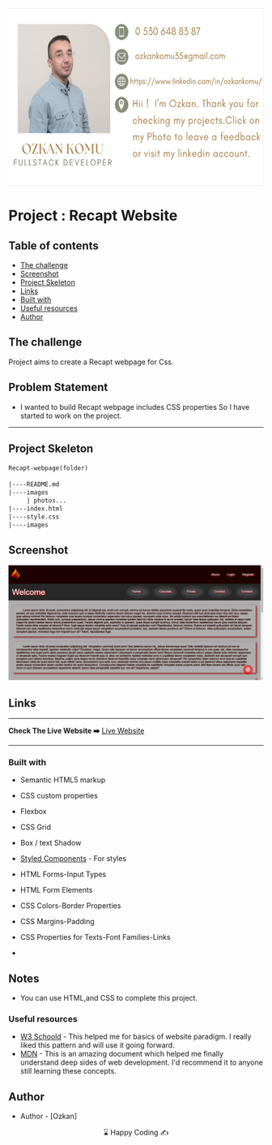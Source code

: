 <p align="left">
<a href="https://www.linkedin.com/in/ozkankomu/" target="_blank"><img src="photo1.png" alt="screenshot" width=680px height=350px></a>
</p>


# Project : Recapt Website

## Table of contents

  - [The challenge](#the-challenge)
  - [Screenshot](#screenshot)
  - [Project Skeleton ](#project-skeleton)
  - [Links](#links)
  - [Built with](#built-with)
  - [Useful resources](#useful-resources)
- [Author](#author)



## The challenge
Project aims to create a Recapt webpage for Css.

## Problem Statement

- I wanted to build Recapt webpage includes CSS properties So I have started to work on the project.
<hr>



## Project Skeleton 

```
Recapt-webpage(folder)

|----README.md                   
|----images      
     | photos...
|----index.html  
|----style.css   
|----images
```

## Screenshot

<a href="https://ozkankomu.github.io/CSS_Recapt_Project/"><img src="Css-Recap.png"></a>

## Links
<hr>
<b>Check The Live Website ➡️</b> <a href="https://ozkankomu.github.io/CSS_Recapt_Project/">Live Website</a>
<hr>

### Built with

- Semantic HTML5 markup
- CSS custom properties
- Flexbox
- CSS Grid
- Box / text Shadow

- [Styled Components](https://styled-components.com/) - For styles
	
- HTML Forms-Input Types 

- HTML Form Elements

- CSS Colors-Border Properties

- CSS Margins-Padding

- CSS Properties for Texts-Font Families-Links


-

## Notes

- You can use HTML,and CSS to complete this project.

### Useful resources

- [W3 Schoold](https://www.w3schools.com/) - This helped me for basics of website paradigm. I really liked this pattern and will use it going forward.
- [MDN](https://developer.mozilla.org/en-US/) - This is an amazing document which helped me finally understand deep sides of web development. I'd recommend it to anyone still learning these concepts.




## Author

- Author - [Ozkan]

<center> &#8987; Happy Coding  &#9997; </center>
